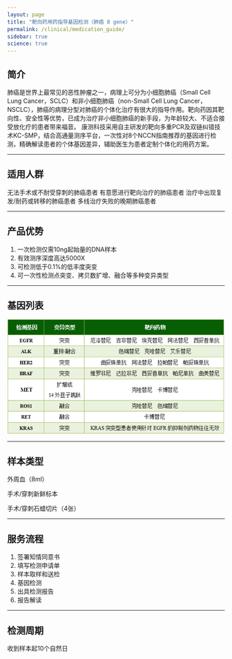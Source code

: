 ```yaml
---
layout: page
title: "靶向药用药指导基因检测（肺癌 8 gene）"
permalink: /clinical/medication_guide/
sidebar: true
science: true
---
```


## 简介

肺癌是世界上最常见的恶性肿瘤之一，病理上可分为小细胞肺癌（Small Cell Lung Cancer，SCLC）和非小细胞肺癌（non-Small Cell Lung Cancer，NSCLC），肺癌的病理分型对肺癌的个体化治疗有很大的指导作用。靶向药因其靶向性、安全性等优势，已成为治疗非小细胞肺癌的新手段，为年龄较大、不适合接受放化疗的患者带来福音。
康测科技采用自主研发的靶向多重PCR及双链纠错技术KC-SMP，结合高通量测序平台，一次性对8个NCCN指南推荐的基因进行检测，精确解读患者的个体基因差异，辅助医生为患者定制个体化的用药方案。

---

## 适用人群

无法手术或不耐受穿刺的肺癌患者
有意愿进行靶向治疗的肺癌患者
治疗中出现复发/耐药或转移的肺癌患者
多线治疗失败的晚期肺癌患者 

---

## 产品优势

1. 一次检测仅需10ng起始量的DNA样本	
2. 有效测序深度高达5000X
3. 可检测低于0.1%的低丰度突变
3. 可一次性检测点突变、拷贝数扩增、融合等多种变异类型

---

## 基因列表

<img src="/image/medication_guide/gene_table.png">
<br />

---

## 样本类型

外周血（8ml）</p>
手术/穿刺新鲜标本</p>
手术/穿刺石蜡切片（4张）

---

## 服务流程

1. 签署知情同意书
2. 填写检测申请单
3. 样本取样和送检
4. 基因检测
5. 出具检测报告
6. 报告解读

---

## 检测周期

收到样本起10个自然日

